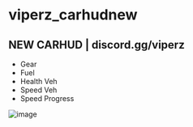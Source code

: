 # viperz_carhudnew

## NEW CARHUD | discord.gg/viperz

- Gear
- Fuel
- Health Veh
- Speed Veh
- Speed Progress

![image](https://github.com/mano6195/viperz_carhudnew/assets/120651078/44893465-6c15-4741-8a60-68de34601592)

